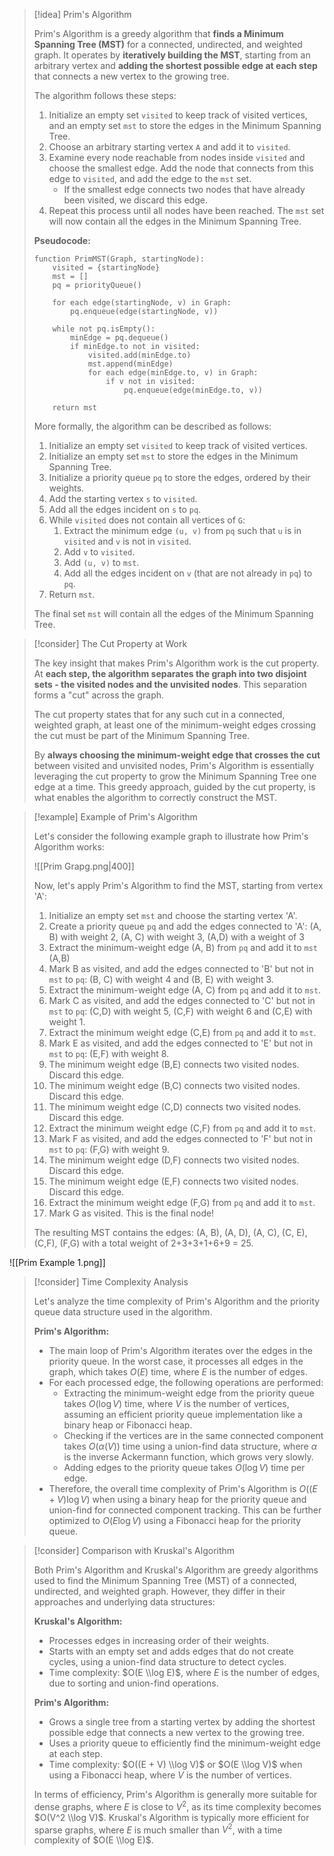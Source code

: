 
> [!idea] Prim's Algorithm
>
> Prim's Algorithm is a greedy algorithm that **finds a Minimum Spanning Tree (MST)** for a connected, undirected, and weighted graph. It operates by **iteratively building the MST**, starting from an arbitrary vertex and **adding the shortest possible edge at each step** that connects a new vertex to the growing tree.
>
> The algorithm follows these steps:
>
> 1. Initialize an empty set `visited` to keep track of visited vertices, and an empty set `mst` to store the edges in the Minimum Spanning Tree.
> 2. Choose an arbitrary starting vertex `A` and add it to `visited`.
> 3. Examine every node reachable from nodes inside `visited` and choose the smallest edge. Add the node that connects from this edge to `visited`, and add the edge to the `mst` set.
>    - If the smallest edge connects two nodes that have already been visited, we discard this edge.
> 4. Repeat this process until all nodes have been reached. The `mst` set will now contain all the edges in the Minimum Spanning Tree.
>
> **Pseudocode:**
>
> ```
> function PrimMST(Graph, startingNode):
>     visited = {startingNode}
>     mst = []
>     pq = priorityQueue()
>     
>     for each edge(startingNode, v) in Graph:
>         pq.enqueue(edge(startingNode, v))
>     
>     while not pq.isEmpty():
>         minEdge = pq.dequeue()
>         if minEdge.to not in visited:
>             visited.add(minEdge.to)
>             mst.append(minEdge)
>             for each edge(minEdge.to, v) in Graph:
>                 if v not in visited:
>                     pq.enqueue(edge(minEdge.to, v))
>     
>     return mst
> ```
>
> More formally, the algorithm can be described as follows:
>
> 1. Initialize an empty set `visited` to keep track of visited vertices.
> 2. Initialize an empty set `mst` to store the edges in the Minimum Spanning Tree.
> 3. Initialize a priority queue `pq` to store the edges, ordered by their weights.
> 4. Add the starting vertex `s` to `visited`.
> 5. Add all the edges incident on `s` to `pq`.
> 6. While `visited` does not contain all vertices of `G`:
>     1. Extract the minimum edge `(u, v)` from `pq` such that `u` is in `visited` and `v` is not in `visited`.
>     2. Add `v` to `visited`.
>     3. Add `(u, v)` to `mst`.
>     4. Add all the edges incident on `v` (that are not already in `pq`) to `pq`.
> 7. Return `mst`.
>
> The final set `mst` will contain all the edges of the Minimum Spanning Tree.


> [!consider] The Cut Property at Work
>
> The key insight that makes Prim's Algorithm work is the cut property. At **each step, the algorithm separates the graph into two disjoint sets - the visited nodes and the unvisited nodes**. This separation forms a "cut" across the graph. 
>
> The cut property states that for any such cut in a connected, weighted graph, at least one of the minimum-weight edges crossing the cut must be part of the Minimum Spanning Tree.
>
> By **always choosing the minimum-weight edge that crosses the cut** between visited and unvisited nodes, Prim's Algorithm is essentially leveraging the cut property to grow the Minimum Spanning Tree one edge at a time. This greedy approach, guided by the cut property, is what enables the algorithm to correctly construct the MST.

> [!example] Example of Prim's Algorithm
>
> Let's consider the following example graph to illustrate how Prim's Algorithm works:
>
> ![[Prim Grapg.png|400]]
>
> Now, let's apply Prim's Algorithm to find the MST, starting from vertex 'A':
>
> 1. Initialize an empty set `mst` and choose the starting vertex 'A'.
> 2. Create a priority queue `pq` and add the edges connected to 'A': (A, B) with weight 2, (A, C) with weight 3, (A,D) with a weight of 3
> 3. Extract the minimum-weight edge (A, B) from `pq` and add it to `mst` (A,B)
> 4. Mark B as visited, and add the edges connected to 'B' but not in `mst` to `pq`: (B, C) with weight 4 and (B, E) with weight 3.
> 5. Extract the minimum-weight edge (A, C) from `pq` and add it to `mst`.
> 6. Mark C as visited, and add the edges connected to 'C' but not in `mst` to `pq`: (C,D) with weight 5, (C,F) with weight 6 and (C,E) with weight 1.
> 7. Extract the minimum weight edge (C,E) from `pq` and add it to `mst`.
> 8. Mark E as visited, and add the edges connected to 'E' but not in `mst` to `pq`: (E,F) with weight 8.
> 9. The minimum weight edge (B,E) connects two visited nodes. Discard this edge.
> 10. The minimum weight edge (B,C) connects two visited nodes. Discard this edge.
> 11. The minimum weight edge (C,D) connects two visited nodes. Discard this edge.
> 12. Extract the minimum weight edge (C,F) from `pq` and add it to `mst`.
> 13. Mark F as visited, and add the edges connected to 'F' but not in `mst` to `pq`: (F,G) with weight 9.
> 14. The minimum weight edge (D,F) connects two visited nodes. Discard this edge.
> 15. The minimum weight edge (E,F) connects two visited nodes. Discard this edge.
> 16. Extract the minimum weight edge (F,G) from `pq` and add it to `mst`.
> 17. Mark G as visited. This is the final node!
> 
> The resulting MST contains the edges: (A, B), (A, D), (A, C), (C, E), (C,F), (F,G) with a total weight of 2+3+3+1+6+9 = 25.
>
![[Prim Example 1.png]]

> [!consider] Time Complexity Analysis
>
> Let's analyze the time complexity of Prim's Algorithm and the priority queue data structure used in the algorithm.
>
> **Prim's Algorithm:**
> - The main loop of Prim's Algorithm iterates over the edges in the priority queue. In the worst case, it processes all edges in the graph, which takes $O(E)$ time, where $E$ is the number of edges.
> - For each processed edge, the following operations are performed:
>   - Extracting the minimum-weight edge from the priority queue takes $O(\log V)$ time, where $V$ is the number of vertices, assuming an efficient priority queue implementation like a binary heap or Fibonacci heap.
>   - Checking if the vertices are in the same connected component takes $O(\alpha(V))$ time using a union-find data structure, where $\alpha$ is the inverse Ackermann function, which grows very slowly.
>   - Adding edges to the priority queue takes $O(\log V)$ time per edge.
> - Therefore, the overall time complexity of Prim's Algorithm is $O((E + V) \log V)$ when using a binary heap for the priority queue and union-find for connected component tracking. This can be further optimized to $O(E \log V)$ using a Fibonacci heap for the priority queue.


> [!consider] Comparison with Kruskal's Algorithm
>
> Both Prim's Algorithm and Kruskal's Algorithm are greedy algorithms used to find the Minimum Spanning Tree (MST) of a connected, undirected, and weighted graph. However, they differ in their approaches and underlying data structures:
>
> **Kruskal's Algorithm:**
>
> - Processes edges in increasing order of their weights.
> - Starts with an empty set and adds edges that do not create cycles, using a union-find data structure to detect cycles.
> - Time complexity: $O(E \\log E)$, where $E$ is the number of edges, due to sorting and union-find operations.
>
> **Prim's Algorithm:**
>
> - Grows a single tree from a starting vertex by adding the shortest possible edge that connects a new vertex to the growing tree.
> - Uses a priority queue to efficiently find the minimum-weight edge at each step.
> - Time complexity: $O((E + V) \\log V)$ or $O(E \\log V)$ when using a Fibonacci heap, where $V$ is the number of vertices.
>
> In terms of efficiency, Prim's Algorithm is generally more suitable for dense graphs, where $E$ is close to $V^2$, as its time complexity becomes $O(V^2 \\log V)$. Kruskal's Algorithm is typically more efficient for sparse graphs, where $E$ is much smaller than $V^2$, with a time complexity of $O(E \\log E)$.

